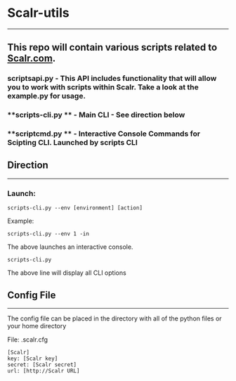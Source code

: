 # __Scalr-utils__
---
##  This repo will contain various scripts related to [Scalr.com](https://www.scalr.com).

### **scriptsapi.py** - This API includes functionality that will allow you to work with scripts within Scalr. Take a look at the example.py for usage.

### **scripts-cli.py ** - Main CLI - See direction below

### **scriptcmd.py ** - Interactive Console Commands for Scipting CLI. Launched by scripts CLI

## Direction ##
---
### Launch: ###
`scripts-cli.py --env [environment] [action]`

Example:

`scripts-cli.py --env 1 -in`

The above launches an interactive console.

`scripts-cli.py`

The above line will display all CLI options

## Config File ##

---
The config file can be placed in the directory with all of the python files or your home directory

File: .scalr.cfg

```
[Scalr]
key: [Scalr key]
secret: [Scalr secret]
url: [http://Scalr URL]
```

